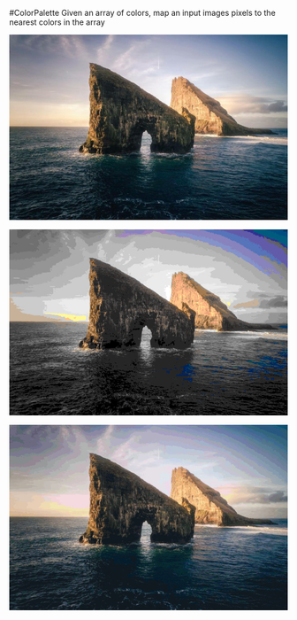 #ColorPalette
Given an array of colors, map an input images pixels to the nearest colors in the array


![Original](./OutputImages/1/original.jpg) 

![Original](./OutputImages/1/cp.jpg)

![Original](./OutputImages/1/pt.jpg)


